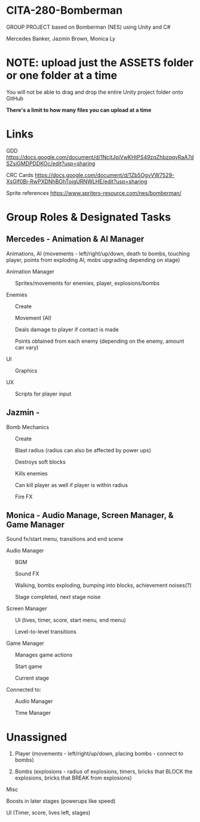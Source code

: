 # CITA-280-Bomberman

GROUP PROJECT based on Bomberman (NES) using Unity and C#

Mercedes Banker, Jazmin Brown, Monica Ly


# NOTE: upload just the ASSETS folder or one folder at a time
You will not be able to drag and drop the entire Unity project folder onto GitHub

<b> There's a limit to how many files you can upload at a time  </b>


# Links
GDD https://docs.google.com/document/d/1NcjtJpiVwKHtPS49zqZhbzqqyRaA7dSZsiGMDPDDKOc/edit?usp=sharing 

CRC Cards https://docs.google.com/document/d/1Zb5OgvVW7529-XsGlf0Bj-RwPXDNhBOhTojgURNWLHE/edit?usp=sharing

Sprite references https://www.spriters-resource.com/nes/bomberman/


# Group Roles & Designated Tasks
<h2> Mercedes - Animation & AI Manager </h2>

Animations, AI (movements - left/right/up/down, death to bombs, touching player, points from exploding AI, mobs upgrading depending on stage)

Animation Manager 
<ul>
  Sprites/movements for enemies, player, explosions/bombs
  </ul>
  
Enemies
<ul>

Create

Movement (AI)

Deals damage to player if contact is made

Points obtained from each enemy (depending on the enemy, amount can vary)
</ul>
UI
<ul>
  Graphics
  </ul>
UX
<ul>
  Scripts for player input
  </ul>
  



<h2> Jazmin - </h2>
Bomb Mechanics
<ul> 
Create

Blast radius (radius can also be affected by power ups)

Destroys soft blocks

Kills enemies

Can kill player as well if player is within radius

Fire FX
</ul>


<h2> Monica - Audio Manage, Screen Manager, & Game Manager </h2>

Sound fx/start menu, transitions and end scene 

Audio Manager
<ul>

BGM

Sound FX

Walking, bombs exploding, bumping into blocks, achievement noises(?)

Stage completed, next stage noise
</ul>

Screen Manager
<ul> 

UI (lives, timer, score, start menu, end menu)

Level-to-level transitions
</ul>

Game Manager
<ul>

Manages game actions

Start game

Current stage 
</ul> 

Connected to:
<ul>
Audio Manager

Time Manager
</ul>



# Unassigned

1. Player (movements - left/right/up/down, placing bombs - connect to bombs)

3. Bombs (explosions - radius of explosions, timers, bricks that BLOCK the explosions, bricks that BREAK from explosions)


Misc

Boosts in later stages (powerups like speed)

UI (Timer, score, lives left, stages)

